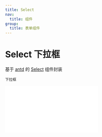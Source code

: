 ```yaml
---
title: Select
nav:
  title: 组件
group:
  title: 表单组件
---
```


# Select 下拉框

基于 <a href="https://ant-design.antgroup.com/index-cn" target="_blank">antd</a> 的 <a href="https://ant-design.antgroup.com/components/select-cn" target="_blank">Select</a> 组件封装

<code src='./Select.tsx'>下拉框</code>

<embed src="../index.md#L16-L20"></embed>
